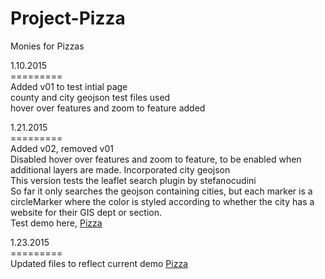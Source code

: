 Project-Pizza
=============

Monies for Pizzas

1.10.2015<br>
=========<br>
Added v01 to test intial page<br>
county and city geojson test files used<br>
hover over features and zoom to feature added<br>


1.21.2015<br>
=========<br>
Added v02, removed v01<br>
Disabled hover over features and zoom to feature, to be enabled when additional layers are made.
Incorporated city geojson<br>
This version tests the leaflet search plugin by stefanocudini<br>
So far it only searches the geojson containing cities, but each marker is a circleMarker where the color is styled according to whether the city has a website for their GIS dept or section.<br>
Test demo here,  <a href="http://maptimela.github.io/Project-Pizza/">Pizza</a><br>

1.23.2015<br>
=========<br>
Updated files to reflect current demo <a href="http://maptimela.github.io/Project-Pizza/">Pizza</a><br>
